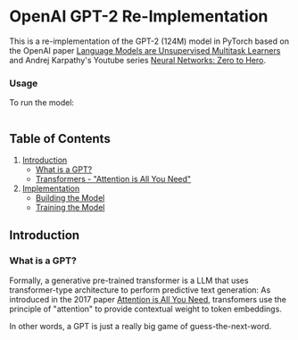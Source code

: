 # OpenAI GPT-2 Re-Implementation

This is a re-implementation of the GPT-2 (124M) model in PyTorch based on the OpenAI paper [Language Models are Unsupervised Multitask Learners](https://d4mucfpksywv.cloudfront.net/better-language-models/language_models_are_unsupervised_multitask_learners.pdf) and Andrej Karpathy's Youtube series [Neural Networks: Zero to Hero](https://www.youtube.com/playlist?list=PLAqhIrjkxbuWI23v9cThsA9GvCAUhRvKZ).

### Usage

To run the model:
```
```


## Table of Contents

1. [Introduction](#introduction)
    - [What is a GPT?](#what-is-a-gpt)
    - [Transformers - "Attention is All You Need"]()
2. [Implementation]()
    - [Building the Model]()
    - [Training the Model]()

## Introduction


### What is a GPT?
Formally, a generative pre-trained transformer is a LLM that uses transformer-type architecture to perform predictive text generation: As introduced in the 2017 paper [Attention is All You Need](https://arxiv.org/abs/1706.03762), transfomers use the principle of "attention" to provide contextual weight to token embeddings. 

In other words, a GPT is just a really big game of guess-the-next-word.